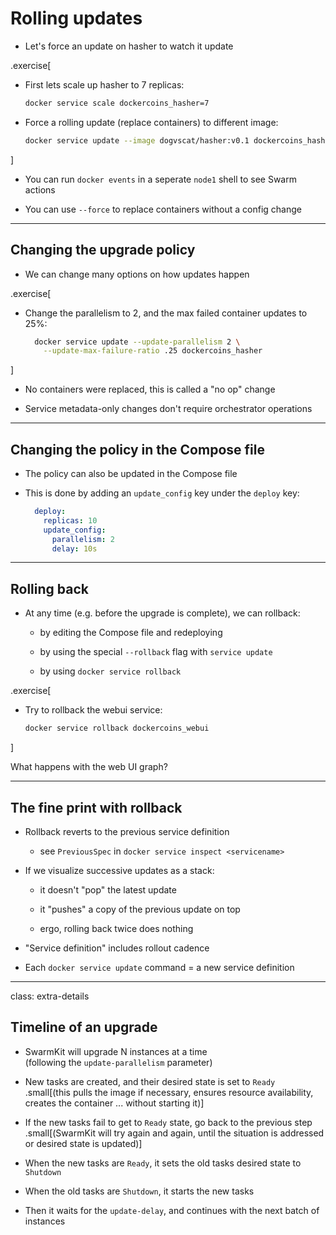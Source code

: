 # Rolling updates

- Let's force an update on hasher to watch it update

.exercise[

- First lets scale up hasher to 7 replicas:
  ```bash
  docker service scale dockercoins_hasher=7
  ```

- Force a rolling update (replace containers) to different image:
  ```bash
  docker service update --image dogvscat/hasher:v0.1 dockercoins_hasher
  ```

]

- You can run `docker events` in a seperate `node1` shell to see Swarm actions

- You can use `--force` to replace containers without a config change

---

## Changing the upgrade policy

- We can change many options on how updates happen

.exercise[

- Change the parallelism to 2, and the max failed container updates to 25%:
  ```bash
    docker service update --update-parallelism 2 \
      --update-max-failure-ratio .25 dockercoins_hasher
  ```

]

- No containers were replaced, this is called a "no op" change 

- Service metadata-only changes don't require orchestrator operations

---

## Changing the policy in the Compose file

- The policy can also be updated in the Compose file

- This is done by adding an `update_config` key under the `deploy` key:

  ```yaml
    deploy:
      replicas: 10
      update_config:
        parallelism: 2
        delay: 10s
  ```

---

## Rolling back

- At any time (e.g. before the upgrade is complete), we can rollback:

  - by editing the Compose file and redeploying

  - by using the special `--rollback` flag with `service update`

  - by using `docker service rollback`

.exercise[

- Try to rollback the webui service:
  ```bash
  docker service rollback dockercoins_webui
  ```

]

What happens with the web UI graph?

---

## The fine print with rollback

- Rollback reverts to the previous service definition

  - see `PreviousSpec` in `docker service inspect <servicename>`

- If we visualize successive updates as a stack:

  - it doesn't "pop" the latest update

  - it "pushes" a copy of the previous update on top

  - ergo, rolling back twice does nothing

- "Service definition" includes rollout cadence

- Each `docker service update` command = a new service definition

---

class: extra-details

## Timeline of an upgrade

- SwarmKit will upgrade N instances at a time
  <br/>(following the `update-parallelism` parameter)

- New tasks are created, and their desired state is set to `Ready`
  <br/>.small[(this pulls the image if necessary, ensures resource availability, creates the container ... without starting it)]

- If the new tasks fail to get to `Ready` state, go back to the previous step
  <br/>.small[(SwarmKit will try again and again, until the situation is addressed or desired state is updated)]

- When the new tasks are `Ready`, it sets the old tasks desired state to `Shutdown`

- When the old tasks are `Shutdown`, it starts the new tasks

- Then it waits for the `update-delay`, and continues with the next batch of instances
